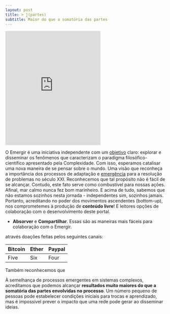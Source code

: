 ```yaml
---
layout: post
title: > ∑(partes)
subtitle: Maior do que a somatória das partes
---
```



<iframe src="https://emergir.github.io/draft7.html" style="position:relative; width="850" height="360" frameborder="0"></iframe>


O Emergir é uma iniciativa independente com um [objetivo](https://emergir.github.io/2017-10-16-Por-que-Emergir/) claro: explorar e disseminar os fenômenos que caracterizam o paradigma filosófico-científico apresentado pela Complexidade. Com isso, esperamos catalisar uma nova maneira de se pensar sobre o mundo. Uma visão que reconheça a importância dos processos de adaptação e [emergência](https://pt.wikipedia.org/wiki/Emerg%C3%AAncia) para a resolução de problemas no século XXI.
Reconhecemos que tal propósito não é fácil de se alcançar. Contudo, este fato serve como combustível para nossas ações. Afinal, mar calmo nunca fez bom marinheiro. E acima de tudo, sabemos que não estamos sozinhos nesta jornada - independentes sim, sozinhos jamais.
Portanto, acreditando no poder dos movimentos ascendentes (bottom-up), nos comprometemes à produção de **conteúdo livre**! E  leitores opções de colaboração com o desenvolvimento deste portal.

* **Absorver** e **Compartilhar**. Essas são as maneiras mais fáceis para colaboração com o Emergir.


através doações feitas pelos seguintes canais:

| Bitcoin | Ether | Paypal |
| :------ |:--- | :--- |
| Five | Six | Four |

Também reconhecemos que 

À semelhança de processos emergentes em sistemas complexos, acreditamos que podemos alcançar **resultados muito maiores do que a somatória das partes envolvidas no processo**. Um número pequeno de pessoas pode estabelecer condições iniciais para trocas e aprendizado, mas é impossível prever o impacto que uma rede pode gerar ao disseminar ideias.

